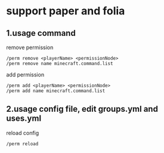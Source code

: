 # support paper and folia

## 1.usage command
remove permission  
```
/perm remove <playerName> <permissionNode>
/perm remove name minecraft.command.list
```
add permission  
```
/perm add <playerName> <permissionNode>  
/perm add name minecraft.command.list
```

## 2.usage config file, edit groups.yml and uses.yml
reload config
```
/perm reload
```
